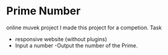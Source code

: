 # Prime Number
online muvek project
I made this project for a competion.
Task
- responsive website (without plugins)
- Input a number
-Output the number of the Prime.
